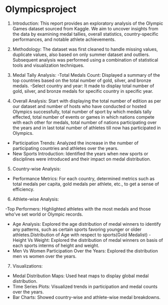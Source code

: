 # Olympicsproject
1. Introduction:
This report provides an exploratory analysis of the Olympic Games dataset sourced from Kaggle. We aim to uncover insights from the data by examining medal tallies, overall statistics, country-specific performances, and notable athlete achievements.

2. Methodology:
The dataset was first cleaned to handle missing values, duplicate values, also based on only summer dataset and outliers. Subsequent analysis was performed using a combination of statistical tools and visualization techniques.

3. Medal Tally Analysis:
-Total Medals Count: Displayed a summary of the top countries based on the total number of gold, silver, and bronze medals.
-Select country and year: It made to display total number of gold, silver, and bronze medals for specific country in specific year.

4. Overall Analysis:
Start with displaying the total number of edition as per our dataset and number of hosts who have conducted or hosted Olympics successfully, total number of sport by which medals tally effected,  total number of events or games in which nations compete with each other for medals, total number of nations participating over the years and in last total number of athletes till now has participated in Olympics.
- Participation Trends:
Analyzed the increase in the number of participating countries and athletes over the years. 
- New Sports Introduction: Identified the years when new sports or disciplines were introduced and their impact on medal distribution.







5. Country-wise Analysis:
- Performance Metrics: For each country, determined metrics such as total medals per capita, gold medals per athlete, etc., to get a sense of efficiency.


6. Athlete-wise Analysis:

-Top Performers: Highlighted athletes with the most medals and those who've set world or Olympic records.
- Age Analysis: Explored the age distribution of medal winners to identify any patterns, such as certain sports favoring younger or older athletes.Distribution of Age with respect to sports(Gold Medalist)
-Height Vs Weight: Explored the distribution of medal winners on basis of each sports interms of height and weight.
- Men Vs Women Participation Over the Years: Explored the distribution men vs women over the years.




7. Visualizations:
- Medal Distribution Maps: Used heat maps to display global medal distribution.
- Time Series Plots: Visualized trends in participation and medal counts over the years.
- Bar Charts: Showed country-wise and athlete-wise medal breakdowns.

